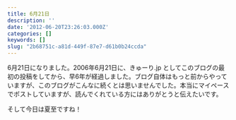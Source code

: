 ```yaml
---
title: 6月21日
description: ''
date: '2012-06-20T23:26:03.000Z'
categories: []
keywords: []
slug: "2b68751c-a81d-449f-87e7-d61b0b24ccda"
---
```

6月21日になりました。2006年6月21日に、きゅーり.jp としてこのブログの最初の投稿をしてから、早6年が経過しました。ブログ自体はもっと前からやっていますが、このブログがこんなに続くとは思いませんでした。本当にマイペースでポストしていますが、読んでくれている方にはありがとうと伝えたいです。

そして今日は夏至ですね！